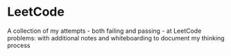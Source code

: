 # LeetCode
A collection of my attempts - both failing and passing - at LeetCode problems: with additional notes and whiteboarding to document my thinking process
